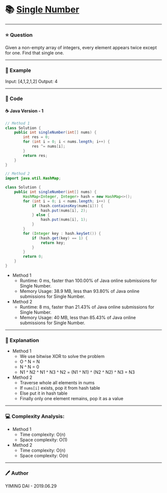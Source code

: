 # :books: [Single Number](https://leetcode.com/problems/single-number/)

---

### :star: Question

Given a non-empty array of integers, every element appears twice except for one. Find that single one.

---

### :car: Example

Input: [4,1,2,1,2]
Output: 4

---

### :hammer: Code

#### :coffee: Java Version - 1

```java
// Method 1
class Solution {
    public int singleNumber(int[] nums) {
        int res = 0;
        for (int i = 0; i < nums.length; i++) {
            res ^= nums[i];
        }
        return res;
    }
}

// Method 2
import java.util.HashMap;

class Solution {
    public int singleNumber(int[] nums) {
        HashMap<Integer, Integer> hash = new HashMap<>();
        for (int i = 0; i < nums.length; i++) {
            if (hash.containsKey(nums[i])) {
                hash.put(nums[i], 2);
            } else {
                hash.put(nums[i], 1);
            }
        }
        for (Integer key : hash.keySet()) {
            if (hash.get(key) == 1) {
                return key;
            }
        }
        return 0;
    }
}
```

- Method 1
  - Runtime: 0 ms, faster than 100.00% of Java online submissions for Single Number.
  - Memory Usage: 38.9 MB, less than 93.80% of Java online submissions for Single Number.
- Method 2
  - Runtime: 8 ms, faster than 21.43% of Java online submissions for Single Number.
  - Memory Usage: 40 MB, less than 85.43% of Java online submissions for Single Number.

---

### :pencil: Explanation

- Method 1
    - We use bitwise XOR to solve the problem
    - O ^ N = N
    - N ^ N = 0
    - N1 ^ N2 ^ N1 ^ N3 ^ N2 = (N1 ^ N1) ^ (N2 ^ N2) ^ N3 = N3
- Method 2
    - Traverse whole all elements in nums
    - If `nums[i]` exists, pop it from hash table
    - Else put it in hash table
    - Finally only one element remains, pop it as a value

---

### :computer: Complexity Analysis:

- Method 1
  - Time complexity: O(n)
  - Space complexity: O(1)
- Method 2
  - Time complexity: O(n)
  - Space complexity: O(n)

---

### :pen: Author

YIMING DAI - 2019.06.29

